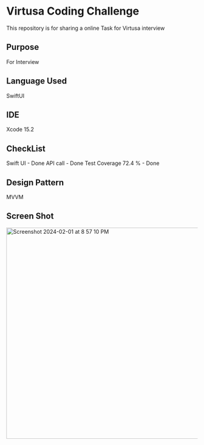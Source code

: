 # Virtusa  Coding Challenge

This repository is for sharing a online Task for Virtusa interview

## Purpose

For Interview

## Language Used

SwiftUI

## IDE

Xcode 15.2

## CheckList
Swift UI - Done
API call - Done
Test Coverage 72.4 % - Done

## Design Pattern
MVVM

## Screen Shot

<img width="555" alt="Screenshot 2024-02-01 at 8 57 10 PM" src="https://github.com/SohailUrRahmanGit/onlineCoding/assets/22540497/db0a9f48-14cd-4d42-b39c-2e0daa765d92">
